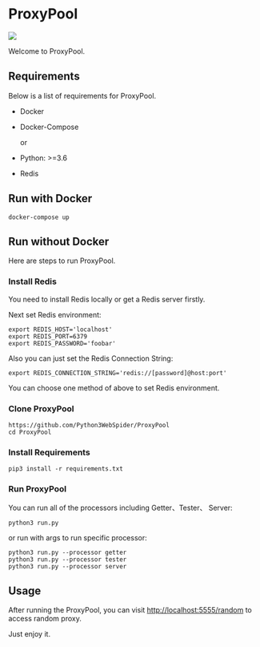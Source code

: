 # ProxyPool

![](https://img.shields.io/badge/python-3.6%2B-brightgreen)

Welcome to ProxyPool.

## Requirements

Below is a list of requirements for ProxyPool.

* Docker
* Docker-Compose

  or 

* Python: >=3.6
* Redis

## Run with Docker

```shell script
docker-compose up
```

## Run without Docker

Here are steps to run ProxyPool.

### Install Redis

You need to install Redis locally or get a Redis server firstly.

Next set Redis environment:

```shell script
export REDIS_HOST='localhost'
export REDIS_PORT=6379
export REDIS_PASSWORD='foobar'
```

Also you can just set the Redis Connection String:

```shell script
export REDIS_CONNECTION_STRING='redis://[password]@host:port'
```

You can choose one method of above to set Redis environment.

### Clone ProxyPool

```shell script
https://github.com/Python3WebSpider/ProxyPool
cd ProxyPool
```

### Install Requirements

```shell script
pip3 install -r requirements.txt
```

### Run ProxyPool

You can run all of the processors including Getter、Tester、
Server:

```shell script
python3 run.py
```

or run with args to run specific processor:

```shell script
python3 run.py --processor getter
python3 run.py --processor tester
python3 run.py --processor server
```

## Usage

After running the ProxyPool, you can visit 
[http://localhost:5555/random](http://localhost:5555/) to access random proxy.  

Just enjoy it.